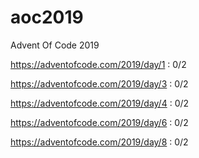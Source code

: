 # aoc2019
Advent Of Code 2019

https://adventofcode.com/2019/day/1 : 0/2

https://adventofcode.com/2019/day/3 : 0/2

https://adventofcode.com/2019/day/4 : 0/2

https://adventofcode.com/2019/day/6 : 0/2

https://adventofcode.com/2019/day/8 : 0/2
